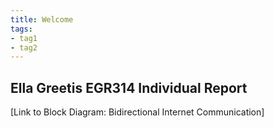 ```yaml
---
title: Welcome
tags:
- tag1
- tag2
---
```

## Ella Greetis EGR314 Individual Report
[Link to Block Diagram: Bidirectional Internet Communication]